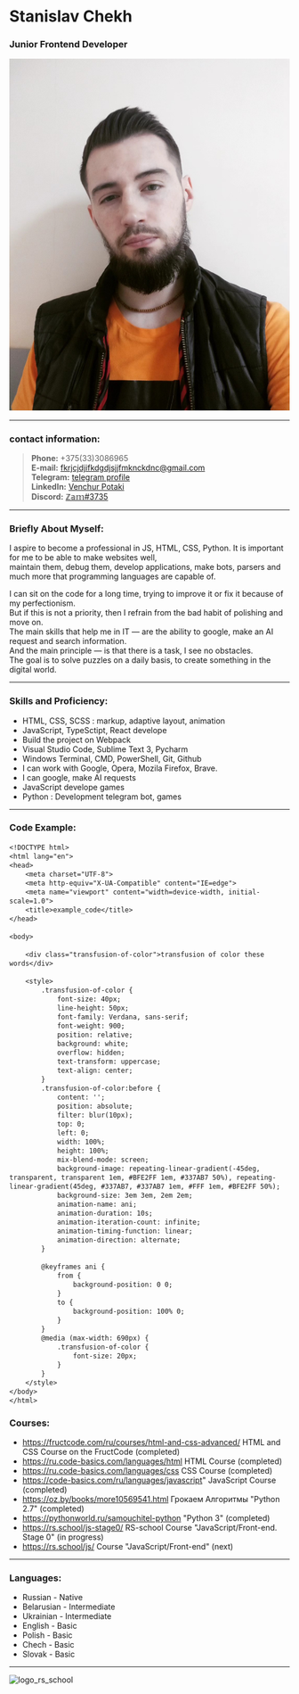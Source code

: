 # Stanislav Chekh
### Junior Frontend Developer  

![avatarka](assets/img/logo.png)

---

### contact information:

<blockquote>
    <p class="has-line-data" data-line-start="6"
    data-line-end="11"><strong>Phone:</strong> +375(33)3086965<br>
    <strong>E-mail:</strong> <a href="mailto:fkrjcjdjifkdgdjsjjfmknckdnc@gmail.com">fkrjcjdjifkdgdjsjjfmknckdnc@gmail.com</a><br>
    <strong>Telegram:</strong> <a href="https://t.me/Zam_contentos">telegram profile</a><br>
    <strong>LinkedIn:</strong> <a href="https://www.linkedin.com/in/finlife-apilog-307069167/">Venchur Potaki</a><br>
    <strong>Discord:</strong> <a href="https://discordapp.com/users/567955238225444866/">ℤ𝕒𝕞#3735</a></p>
</blockquote>

---

### Briefly About Myself:

I aspire to become a professional in JS, HTML, CSS, Python. It is important for me to be able to make websites well,<br>
maintain them, debug them, develop applications, make bots, parsers and much more that programming languages are capable of.<br />

I can sit on the code for a long time, trying to improve it or fix it because of my perfectionism.<br>
But if this is not a priority, then I refrain from the bad habit of polishing and move on.<br>
The main skills that help me in IT — are the ability to google, make an AI request and search information.<br>
And the main principle — is that there is a task, I see no obstacles.<br>
The goal is to solve puzzles on a daily basis, to create something in the digital world.

---

### Skills and Proficiency:

* HTML, CSS, SCSS : markup, adaptive layout, animation
* JavaScript, TypeSctipt, React develope
* Build the project on Webpack
* Visual Studio Code, Sublime Text 3, Pycharm
* Windows Terminal, CMD, PowerShell, Git, Github
* I can work with Google, Opera, Mozila Firefox, Brave.
* I can google, make AI requests
* JavaScript develope games
* Python : Development telegram bot, games
                

---

### Code Example:

```
<!DOCTYPE html>
<html lang="en">
<head>
    <meta charset="UTF-8">
    <meta http-equiv="X-UA-Compatible" content="IE=edge">
    <meta name="viewport" content="width=device-width, initial-scale=1.0">
    <title>example_code</title>
</head>

<body>

    <div class="transfusion-of-color">transfusion of color these words</div>

    <style>
        .transfusion-of-color {
            font-size: 40px;
            line-height: 50px;
            font-family: Verdana, sans-serif;
            font-weight: 900;
            position: relative;
            background: white;
            overflow: hidden;
            text-transform: uppercase;
            text-align: center;
        }
        .transfusion-of-color:before {
            content: '';
            position: absolute;
            filter: blur(10px);
            top: 0;
            left: 0;
            width: 100%;
            height: 100%;
            mix-blend-mode: screen;
            background-image: repeating-linear-gradient(-45deg, transparent, transparent 1em, #BFE2FF 1em, #337AB7 50%), repeating-linear-gradient(45deg, #337AB7, #337AB7 1em, #FFF 1em, #BFE2FF 50%);
            background-size: 3em 3em, 2em 2em;
            animation-name: ani;
            animation-duration: 10s;
            animation-iteration-count: infinite;
            animation-timing-function: linear;
            animation-direction: alternate;
        }

        @keyframes ani {
            from {
                background-position: 0 0;
            }
            to {
                background-position: 100% 0;
            }
        }
        @media (max-width: 690px) {
            .transfusion-of-color {
                font-size: 20px;
            }
        }
    </style>
</body>
</html>
```

### Courses:

* https://fructcode.com/ru/courses/html-and-css-advanced/ HTML and CSS Course on the FructCode (completed)
* https://ru.code-basics.com/languages/html HTML Course (completed)
* https://ru.code-basics.com/languages/css CSS Course (completed)
* https://code-basics.com/ru/languages/javascript" JavaScript Course (completed)
* https://oz.by/books/more10569541.html Грокаем Алгоритмы "Python 2.7" (completed)
* https://pythonworld.ru/samouchitel-python "Python 3" (completed)
* https://rs.school/js-stage0/ RS-school Course "JavaScript/Front-end. Stage 0" (in progress)
* https://rs.school/js/ Course "JavaScript/Front-end" (next)

---

### Languages:

* Russian - Native
* Belarusian - Intermediate
* Ukrainian - Intermediate
* English - Basic
* Polish - Basic
* Chech - Basic
* Slovak - Basic

---

![logo_rs_school](assets/svg/rs_school-white.ico)
